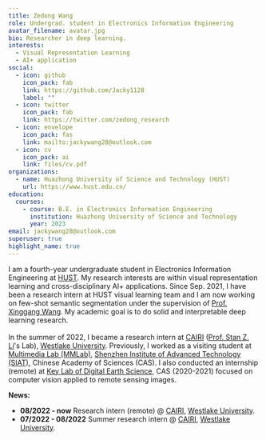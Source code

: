 ```yaml
---
title: Zedong Wang
role: Undergrad. student in Electronics Information Engineering
avatar_filename: avatar.jpg
bio: Researcher in deep learning.
interests:
  - Visual Representation Learning
  - AI+ application
social:
  - icon: github
    icon_pack: fab
    link: https://github.com/Jacky1128
    label: ""
  - icon: twitter
    icon_pack: fab
    link: https://twitter.com/zedong_research
  - icon: envelope
    icon_pack: fas
    link: mailto:jackywang28@outlook.com
  - icon: cv
    icon_pack: ai
    link: files/cv.pdf
organizations:
  - name: Huazhong University of Science and Technology (HUST)
    url: https://www.hust.edu.cn/
education:
  courses:
    - course: B.E. in Electronics Information Engineering
      institution: Huazhong University of Science and Technology
      year: 2023
email: jackywang28@outlook.com
superuser: true
highlight_name: true
---
```

I am a fourth-year undergraduate student in Electronics Information Engineering at [HUST](http://english.hust.edu.cn/). My research interests are within visual representation learning and cross-disciplinary AI+ applications. Since Sep. 2021, I have been a research intern at HUST visual learning team and I am now working on few-shot semantic segmentation under the supervision of [Prof. Xinggang Wang](https://scholar.google.com/citations?hl=zh-CN&user=qNCTLV0AAAAJ).  My academic goal is to do solid and interpretable deep learning research. \
\
In the summer of 2022, I became a research intern at [CAIRI](https://github.com/Westlake-AI) ([Prof. Stan Z. Li](https://scholar.google.com/citations?user=Y-nyLGIAAAAJ&hl=zh-CN&oi=ao)'s Lab), [Westlake University](https://en.westlake.edu.cn/). Previously, I worked as a visiting student at [Multimedia Lab (MMLab)](http://mmlab.siat.ac.cn/), [Shenzhen Institute of Advanced Technology (SIAT)](https://english.siat.ac.cn/), Chinese Academy of Sciences (CAS). I also conducted an internship (remote) at [Key Lab of Digital Earth Science](http://www.digitalearthlab.com.cn/), CAS (2020-2021) focused on computer vision applied to remote sensing images.  

**News:**

* **08/2022 - now**   Research intern (remote) @ [CAIRI](https://github.com/Westlake-AI), [Westlake University](https://en.westlake.edu.cn/).
* **07/2022 - 08/2022**   Summer research intern @ [CAIRI](https://github.com/Westlake-AI), [Westlake University](https://en.westlake.edu.cn/).